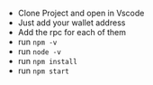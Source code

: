 - Clone Project and open in Vscode
- Just add your wallet address
- Add the rpc for each of them
- run `npm -v`
- run `node -v`
- run `npm install`
- run `npm start`
